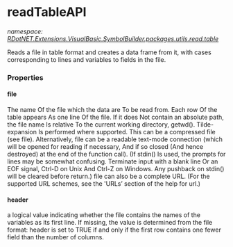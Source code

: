 ﻿# readTableAPI
_namespace: [RDotNET.Extensions.VisualBasic.SymbolBuilder.packages.utils.read.table](./index.md)_

Reads a file in table format and creates a data frame from it, with cases corresponding to lines and variables to fields in the file.




### Properties

#### file
The name Of the file which the data are To be read from. Each row Of the table appears As one line Of the file. 
 If it does Not contain an absolute path, the file name Is relative To the current working directory, getwd(). 
 Tilde-expansion Is performed where supported. This can be a compressed file (see file).
 Alternatively, file can be a readable text-mode connection (which will be opened for reading if necessary, And if so closed (And hence destroyed) at the end of the function call). 
 (If stdin() Is used, the prompts for lines may be somewhat confusing. Terminate input with a blank line Or an EOF signal, Ctrl-D on Unix And Ctrl-Z on Windows. Any pushback on stdin() will be cleared before return.)
 file can also be a complete URL. (For the supported URL schemes, see the 'URLs’ section of the help for url.)
#### header
a logical value indicating whether the file contains the names of the variables as its first line. 
 If missing, the value is determined from the file format: header is set to TRUE if and only if the first row contains one fewer field than the number of columns.
